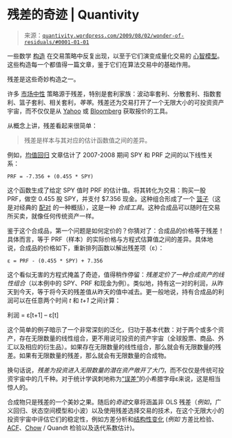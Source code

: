 <!--yml

类别：未分类

日期：2024-05-18 13:52:50

-->

# 残差的奇迹 | Quantivity

> 来源：[`quantivity.wordpress.com/2009/08/02/wonder-of-residuals/#0001-01-01`](https://quantivity.wordpress.com/2009/08/02/wonder-of-residuals/#0001-01-01)

一些数学 [构造](http://en.wikipedia.org/wiki/Construct_(philosophy_of_science)) 在交易策略中反复出现，以至于它们演变成量化交易的 [心智模型](http://en.wikipedia.org/wiki/Mental_model)。这些构造每一个都值得一篇文章，鉴于它们在算法交易中的基础作用。

残差是这些奇妙构造之一。

许多 [市场中性](http://en.wikipedia.org/wiki/Market_neutral) 策略源于残差，特别是套利家族：波动率套利、分散套利、指数套利、篮子套利、相关套利，*等等*。残差还为交易打开了一个无限大小的可投资资产宇宙，而不仅仅是从 [Yahoo](http://finance.yahoo.com) 或 [Bloomberg](http://www.bloomberg.com) 获取报价的工具。

从概念上讲，残差看起来很简单：

> 残差是样本与其对应的估计函数值之间的差异。

例如，[均值回归](https://quantivity.wordpress.com/2009/07/19/mean-reversion/) 文章估计了 2007-2008 期间 SPY 和 PRF 之间的以下线性关系：

`PRF = -7.356 + (0.455 * SPY)`

这个函数生成了给定 SPY 值时 PRF 的估计值。将其转化为交易：购买一股 PRF，做空 0.455 股 SPY，并支付 $7.356 现金。这种组合形成了一个 [篮子](http://en.wikipedia.org/wiki/Basket_(finance))（这是对经典的 [配对](http://en.wikipedia.org/wiki/Pairs_trade) 的一种概括），这是一种 *合成工具*。这种合成品可以随时在交易所买卖，就像任何传统资产一样。

鉴于这个合成品，第一个问题是如何定价的？你猜对了：合成品的价格等于残差！具体而言，等于 PRF（样本）的实际价格与方程式估算值之间的差异。具体地说，合成品的价格如下，重新排列函数以解出残差项（ε）：

`ε = PRF - (0.455 * SPY) + 7.356`

这个看似无害的方程式掩盖了奇迹，值得稍作停留：*残差定价了一种合成资产的线性组合*（以本例中的 SPY、PRF 和现金为例）。类似地，持有这一对的利润，从昨天到今天，等于将今天的残差值从昨天的值中减去。更一般地说，持有合成品的利润可以在任意两个时间 *t* 和 *t+1* 之间计算：

利润 = ε[t+1] – ε[t]

这个简单的例子暗示了一个非常深刻的泛化，归功于基本代数：对于两个或多个资产，存在无限数量的线性组合，更不用说可投资的资产宇宙（全球股票、商品、外汇以及相应的衍生品）。如果存在无限数量的线性组合，那么就会有无限数量的残差。如果有无限数量的残差，那么就会有无限数量的合成物。

换句话说，*残差为投资进入无限数量的潜在资产敞开了大门*，而不仅仅是传统可投资宇宙中的几千种。对于统计学讽刺地称为[“误差”](http://en.wikipedia.org/wiki/Errors_and_residuals_in_statistics)的小希腊字母ε来说，这是相当惊人的。

合成物只是残差的一个美妙之果。随后的*奇迹*文章将涵盖非 OLS 残差（*例如*，广义回归、状态空间模型和小波）以及使用残差选择交易的技术，在这个无限大小的投资宇宙中评估它们的稳定性，例如方差分析和[结构性变化](http://en.wikipedia.org/wiki/Structural_change) (*例如* 方差比检验、[ACF](http://en.wikipedia.org/wiki/Autocorrelation)、[Chow](http://en.wikipedia.org/wiki/Chow_test) / Quandt 检验以及迭代系数估计)。
